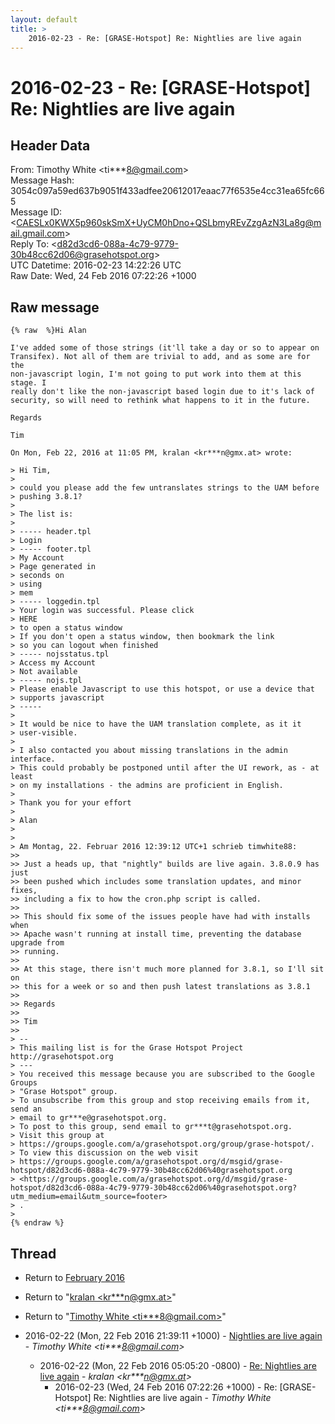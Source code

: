 ```yaml
---
layout: default
title: >
    2016-02-23 - Re: [GRASE-Hotspot] Re: Nightlies are live again
---
```


# 2016-02-23 - Re: [GRASE-Hotspot] Re: Nightlies are live again

## Header Data

From: Timothy White \<ti***8@gmail.com\><br>
Message Hash: 3054c097a59ed637b9051f433adfee20612017eaac77f6535e4cc31ea65fc665<br>
Message ID: \<CAESLx0KWX5p960skSmX+UyCM0hDno+QSLbmyREvZzgAzN3La8g@mail.gmail.com\><br>
Reply To: \<d82d3cd6-088a-4c79-9779-30b48cc62d06@grasehotspot.org\><br>
UTC Datetime: 2016-02-23 14:22:26 UTC<br>
Raw Date: Wed, 24 Feb 2016 07:22:26 +1000<br>

## Raw message

```
{% raw  %}Hi Alan

I've added some of those strings (it'll take a day or so to appear on
Transifex). Not all of them are trivial to add, and as some are for the
non-javascript login, I'm not going to put work into them at this stage. I
really don't like the non-javascript based login due to it's lack of
security, so will need to rethink what happens to it in the future.

Regards

Tim

On Mon, Feb 22, 2016 at 11:05 PM, kralan <kr***n@gmx.at> wrote:

> Hi Tim,
>
> could you please add the few untranslates strings to the UAM before
> pushing 3.8.1?
>
> The list is:
>
> ----- header.tpl
> Login
> ----- footer.tpl
> My Account
> Page generated in
> seconds on
> using
> mem
> ----- loggedin.tpl
> Your login was successful. Please click
> HERE
> to open a status window
> If you don't open a status window, then bookmark the link
> so you can logout when finished
> ----- nojsstatus.tpl
> Access my Account
> Not available
> ----- nojs.tpl
> Please enable Javascript to use this hotspot, or use a device that
> supports javascript
> -----
>
> It would be nice to have the UAM translation complete, as it it
> user-visible.
>
> I also contacted you about missing translations in the admin interface.
> This could probably be postponed until after the UI rework, as - at least
> on my installations - the admins are proficient in English.
>
> Thank you for your effort
>
> Alan
>
>
> Am Montag, 22. Februar 2016 12:39:12 UTC+1 schrieb timwhite88:
>>
>> Just a heads up, that "nightly" builds are live again. 3.8.0.9 has just
>> been pushed which includes some translation updates, and minor fixes,
>> including a fix to how the cron.php script is called.
>>
>> This should fix some of the issues people have had with installs when
>> Apache wasn't running at install time, preventing the database upgrade from
>> running.
>>
>> At this stage, there isn't much more planned for 3.8.1, so I'll sit on
>> this for a week or so and then push latest translations as 3.8.1
>>
>> Regards
>>
>> Tim
>>
> --
> This mailing list is for the Grase Hotspot Project http://grasehotspot.org
> ---
> You received this message because you are subscribed to the Google Groups
> "Grase Hotspot" group.
> To unsubscribe from this group and stop receiving emails from it, send an
> email to gr***e@grasehotspot.org.
> To post to this group, send email to gr***t@grasehotspot.org.
> Visit this group at
> https://groups.google.com/a/grasehotspot.org/group/grase-hotspot/.
> To view this discussion on the web visit
> https://groups.google.com/a/grasehotspot.org/d/msgid/grase-hotspot/d82d3cd6-088a-4c79-9779-30b48cc62d06%40grasehotspot.org
> <https://groups.google.com/a/grasehotspot.org/d/msgid/grase-hotspot/d82d3cd6-088a-4c79-9779-30b48cc62d06%40grasehotspot.org?utm_medium=email&utm_source=footer>
> .
>
{% endraw %}
```

## Thread

+ Return to [February 2016](/archive/2016/02)

+ Return to "[kralan <kr***n<span>@</span>gmx.at>](/authors/kr___n_at_gmx_at)"
+ Return to "[Timothy White <ti***8<span>@</span>gmail.com>](/authors/ti___8_at_gmail_com)"

+ 2016-02-22 (Mon, 22 Feb 2016 21:39:11 +1000) - [Nightlies are live again](/archive/2016/02/6e0f049e0d1178cc6b5f43e1b16e03ffb0dacf242a7e0f1067ba91f6ce268e80) - _Timothy White \<ti***8@gmail.com\>_
  + 2016-02-22 (Mon, 22 Feb 2016 05:05:20 -0800) - [Re: Nightlies are live again](/archive/2016/02/ee152ad38420aaf323227c6cf2ae055690fa2de71a4e320ce7eac1251fabb3af) - _kralan \<kr***n@gmx.at\>_
    + 2016-02-23 (Wed, 24 Feb 2016 07:22:26 +1000) - Re: [GRASE-Hotspot] Re: Nightlies are live again - _Timothy White \<ti***8@gmail.com\>_

